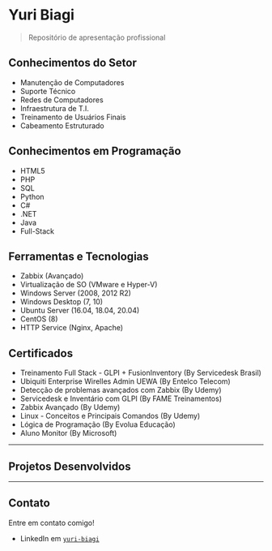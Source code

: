# Yuri Biagi

> Repositório de apresentação profissional

## Conhecimentos do Setor

- Manutenção de Computadores
- Suporte Técnico
- Redes de Computadores
- Infraestrutura de T.I.
- Treinamento de Usuários Finais
- Cabeamento Estruturado

## Conhecimentos em Programação

- HTML5
- PHP
- SQL
- Python
- C#
- .NET
- Java
- Full-Stack

## Ferramentas e Tecnologias

- Zabbix (Avançado)
- Virtualização de SO (VMware e Hyper-V)
- Windows Server (2008, 2012 R2)
- Windows Desktop (7, 10)
- Ubuntu Server (16.04, 18.04, 20.04)
- CentOS (8)
- HTTP Service (Nginx, Apache)

## Certificados

- Treinamento Full Stack - GLPI + FusionInventory (By Servicedesk Brasil)
- Ubiquiti Enterprise Wirelles Admin UEWA (By Entelco Telecom)
- Detecção de problemas avançados com Zabbix (By Udemy)
- Servicedesk e Inventário com GLPI (By FAME Treinamentos)
- Zabbix Avançado (By Udemy)
- Linux - Conceitos e Principais Comandos (By Udemy)
- Lógica de Programação (By Evolua Educação)
- Aluno Monitor (By Microsoft)

---

## Projetos Desenvolvidos

---

## Contato

Entre em contato comigo!

- LinkedIn em <a href="http://https://www.linkedin.com/in/yuri-biagi/" target="_blank"> `yuri-biagi` </a>
